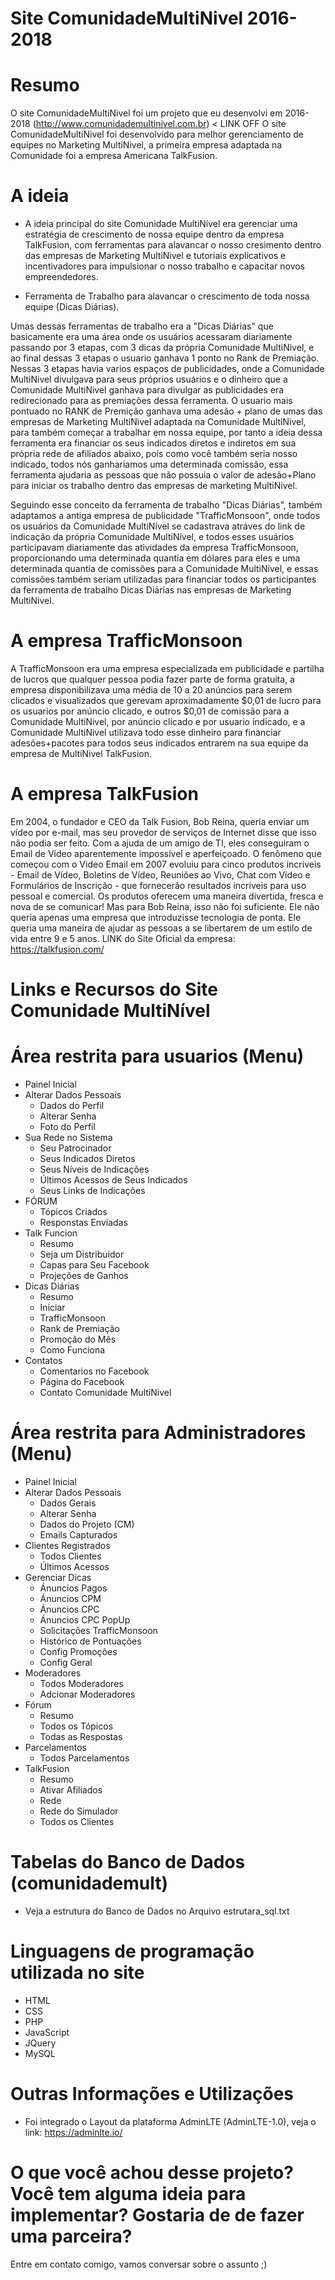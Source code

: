 # Site ComunidadeMultiNivel 2016-2018
 
# Resumo
O site ComunidadeMultiNivel foi um projeto que eu desenvolvi em 2016-2018 (http://www.comunidademultinivel.com.br) < LINK OFF
O site ComunidadeMultiNivel foi desenvolvido para melhor gerenciamento de equipes no Marketing MultiNivel, a primeira empresa adaptada na Comunidade foi a empresa Americana TalkFusion.

# A ideia
- A ideia principal do site Comunidade MultiNível era gerenciar uma estratégia de crescimento de nossa equipe dentro da empresa TalkFusion, com ferramentas para alavancar o nosso cresimento dentro das empresas de Marketing MultiNivel e tutoriais explicativos e incentivadores para impulsionar o nosso trabalho e capacitar novos empreendedores. 

- Ferramenta de Trabalho para alavancar o crescimento de toda nossa equipe (Dicas Diárias).

Umas dessas ferramentas de trabalho era a "Dicas Diárias" que basicamente era uma área onde os usuários acessaram diariamente passando por 3 etapas, com 3 dicas da própria Comunidade MultiNivel, e ao final dessas 3 etapas o usuario ganhava 1 ponto no Rank de Premiação. Nessas 3 etapas havia varios espaços de publicidades, onde a Comunidade MultiNivel divulgava para seus próprios usuários e o dinheiro que a Comunidade MultiNivel ganhava para divulgar as publicidades era redirecionado para as premiações dessa ferramenta. O usuario mais pontuado no RANK de Premição ganhava uma adesão + plano de umas das empresas de Marketing MultiNivel adaptada na Comunidade MultiNivel, para também começar a trabalhar em nossa equipe, por tanto a ideia dessa ferramenta era financiar os seus indicados diretos e indiretos em sua própria rede de afiliados abaixo, pois como você também seria nosso indicado, todos nós ganhariamos uma determinada comissão, essa ferramenta ajudaria as pessoas que não possuia o valor de adesão+Plano para iniciar os trabalho dentro das empresas de marketing MultiNivel.

Seguindo esse conceito da ferramenta de trabalho "Dicas Diárias", também adaptamos a antiga empresa de publicidade "TrafficMonsoon", onde todos os usuários da Comunidade MultiNível se cadastrava atráves do link de indicação da própria Comunidade MultiNível, e todos esses usuários participavam diariamente das atividades da empresa TrafficMonsoon, proporcionando uma determinada quantia em dólares para eles e uma determinada quantia de comissões para a Comunidade MultiNível, e essas comissões também seriam utilizadas para financiar todos os participantes da ferramenta de trabalho Dicas Diárias nas empresas de Marketing MultiNivel.

# A empresa TrafficMonsoon
A TrafficMonsoon era uma empresa especializada em publicidade e partilha de lucros que  qualquer pessoa podia fazer parte de forma gratuita, a empresa disponibilizava uma média de 10 a 20 anúncios para serem clicados e visualizados que gerevam aproximadamente $0,01 de lucro para os usuarios por anúncio clicado, e outros $0,01 de comissão para a Comunidade MultiNivel, por anúncio clicado e por usuario indicado, e a Comunidade MultiNivel utilizava todo esse dinheiro para financiar adesões+pacotes para todos seus indicados entrarem na sua equipe da empresa de MultiNivel TalkFusion.

# A empresa TalkFusion
Em 2004, o fundador e CEO da Talk Fusion, Bob Reina, queria enviar um vídeo por e-mail, mas seu provedor de serviços de Internet disse que isso não podia ser feito. Com a ajuda de um amigo de TI, eles conseguiram o Email de Vídeo aparentemente impossível e aperfeiçoado. 
O fenômeno que começou com o Video Email em 2007 evoluiu para cinco produtos incríveis - Email de Vídeo, Boletins de Vídeo, Reuniões ao Vivo, Chat com Vídeo e Formulários de Inscrição - que fornecerão resultados incríveis para uso pessoal e comercial. 
Os produtos oferecem uma maneira divertida, fresca e nova de se comunicar! Mas para Bob Reina, isso não foi suficiente. Ele não queria apenas uma empresa que introduzisse tecnologia de ponta. Ele queria uma maneira de ajudar as pessoas a se libertarem de um estilo de vida entre 9 e 5 anos.
LINK do Site Oficial da empresa: https://talkfusion.com/


# Links e Recursos do Site Comunidade MultiNível

# Área restrita para usuarios (Menu)
  - Painel Inicial
  - Alterar Dados Pessoais
    - Dados do Perfil 
    - Alterar Senha
    - Foto do Perfil
  - Sua Rede no Sistema
    - Seu Patrocinador
    - Seus Indicados Diretos
    - Seus Níveis de Indicações
    - Últimos Acessos de Seus Indicados
    - Seus Links de Indicações
  - FÓRUM
    - Tópicos Criados
    - Responstas Enviadas
  - Talk Funcion
    - Resumo
    - Seja um Distribuidor
    - Capas para Seu Facebook
    - Projeções de Ganhos
  - Dicas Diárias
    - Resumo 
    - Iniciar
    - TrafficMonsoon
    - Rank de Premiação
    - Promoção do Mês
    - Como Funciona
  - Contatos
    - Comentarios no Facebook
    - Página do Facebook
    - Contato Comunidade MultiNivel
    
  
# Área restrita para Administradores (Menu)
  - Painel Inicial
  - Alterar Dados Pessoais
    - Dados Gerais 
    - Alterar Senha 
    - Dados do Projeto (CM)
    - Emails Capturados
  - Clientes Registrados
    - Todos Clientes
    - Últimos Acessos
  - Gerenciar Dicas
    - Ánuncios Pagos
    - Ánuncios CPM
    - Ánuncios CPC
    - Ánuncios CPC PopUp
    - Solicitações TrafficMonsoon
    - Histórico de Pontuações
    - Config Promoções
    - Config Geral
  - Moderadores
    - Todos Moderadores
    - Adcionar Moderadores
  - Fórum
    - Resumo
    - Todos os Tópicos
    - Todas as Respostas
  - Parcelamentos
    - Todos Parcelamentos 
  - TalkFusion
    - Resumo
    - Ativar Afiliados
    - Rede
    - Rede do Simulador
    - Todos os Clientes
   
# Tabelas do Banco de Dados (comunidademult)
  - Veja a estrutura do Banco de Dados no Arquivo estrutara_sql.txt
     
# Linguagens de programação utilizada no site
- HTML
- CSS
- PHP
- JavaScript
- JQuery
- MySQL

# Outras Informações e Utilizações
  - Foi integrado o Layout da plataforma AdminLTE (AdminLTE-1.0), veja o link: https://adminlte.io/
   
  
# O que você achou desse projeto? Você tem alguma ideia para implementar? Gostaria de de fazer uma parceira? 
Entre em contato comigo, vamos conversar sobre o assunto ;) 
